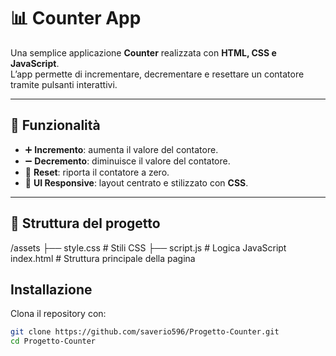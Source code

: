 # 📊 Counter App

Una semplice applicazione **Counter** realizzata con **HTML, CSS e JavaScript**.  
L’app permette di incrementare, decrementare e resettare un contatore tramite pulsanti interattivi.

---

## 🚀 Funzionalità
- ➕ **Incremento**: aumenta il valore del contatore.
- ➖ **Decremento**: diminuisce il valore del contatore.
- 🔄 **Reset**: riporta il contatore a zero.
- 🎨 **UI Responsive**: layout centrato e stilizzato con **CSS**.

---

## 📂 Struttura del progetto
/assets
├── style.css # Stili CSS
├── script.js # Logica JavaScript
index.html # Struttura principale della pagina

##  Installazione

Clona il repository con:
```bash
git clone https://github.com/saverio596/Progetto-Counter.git
cd Progetto-Counter